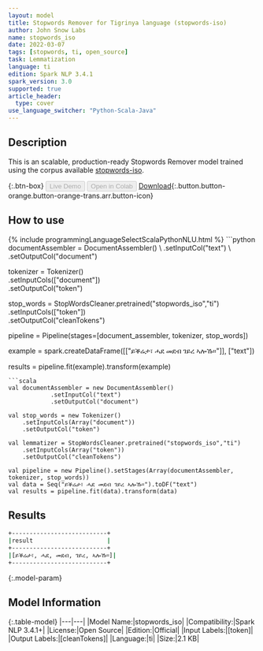 ```yaml
---
layout: model
title: Stopwords Remover for Tigrinya language (stopwords-iso)
author: John Snow Labs
name: stopwords_iso
date: 2022-03-07
tags: [stopwords, ti, open_source]
task: Lemmatization
language: ti
edition: Spark NLP 3.4.1
spark_version: 3.0
supported: true
article_header:
  type: cover
use_language_switcher: "Python-Scala-Java"
---
```


## Description

This is an scalable, production-ready Stopwords Remover model trained using the corpus available [stopwords-iso](https://github.com/stopwords-iso/).

{:.btn-box}
<button class="button button-orange" disabled>Live Demo</button>
<button class="button button-orange" disabled>Open in Colab</button>
[Download](https://s3.amazonaws.com/auxdata.johnsnowlabs.com/public/models/stopwords_iso_ti_3.4.1_3.0_1646665630874.zip){:.button.button-orange.button-orange-trans.arr.button-icon}

## How to use



<div class="tabs-box" markdown="1">
{% include programmingLanguageSelectScalaPythonNLU.html %}
```python
documentAssembler = DocumentAssembler() \
    .setInputCol("text") \
    .setOutputCol("document")

tokenizer = Tokenizer() \
    .setInputCols(["document"]) \
    .setOutputCol("token")

stop_words = StopWordsCleaner.pretrained("stopwords_iso","ti") \
    .setInputCols(["token"]) \
    .setOutputCol("cleanTokens")

pipeline = Pipeline(stages=[document_assembler, tokenizer, stop_words]) 

example = spark.createDataFrame([["ይቕሬታ፣ ሓደ መደብ ገይረ ኣሎኹ።"]], ["text"]) 

results = pipeline.fit(example).transform(example)
```
```scala
val documentAssembler = new DocumentAssembler() 
            .setInputCol("text") 
            .setOutputCol("document")

val stop_words = new Tokenizer() 
    .setInputCols(Array("document"))
    .setOutputCol("token")

val lemmatizer = StopWordsCleaner.pretrained("stopwords_iso","ti") 
    .setInputCols(Array("token")) 
    .setOutputCol("cleanTokens")

val pipeline = new Pipeline().setStages(Array(documentAssembler, tokenizer, stop_words))
val data = Seq("ይቕሬታ፣ ሓደ መደብ ገይረ ኣሎኹ።").toDF("text")
val results = pipeline.fit(data).transform(data)
```
</div>

## Results

```bash
+---------------------------+
|result                     |
+---------------------------+
|[ይቕሬታ፣, ሓደ, መደብ, ገይረ, ኣሎኹ።]|
+---------------------------+

```

{:.model-param}
## Model Information

{:.table-model}
|---|---|
|Model Name:|stopwords_iso|
|Compatibility:|Spark NLP 3.4.1+|
|License:|Open Source|
|Edition:|Official|
|Input Labels:|[token]|
|Output Labels:|[cleanTokens]|
|Language:|ti|
|Size:|2.1 KB|